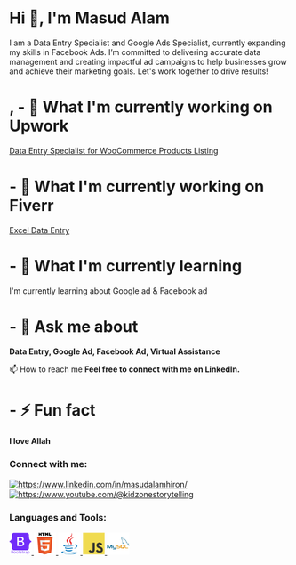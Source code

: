 <h1 align="left">Hi 👋, I'm Masud Alam</h1>

I am a Data Entry Specialist and Google Ads Specialist, currently expanding my skills in Facebook Ads. I’m committed to delivering accurate data management and creating impactful ad campaigns to help businesses grow and achieve their marketing goals. Let's work together to drive results!

<h1 align="Left">, - 🔭 What I'm currently working on Upwork</h1>

[Data Entry Specialist for WooCommerce Products Listing](https://www.upwork.com/jobs/~021831648332896261575)

<h1 align="Left">- 🔭 What I'm currently working on Fiverr</h1>

[Excel Data Entry](https://www.fiverr.com/masudalamanas?up_rollout=true)

<h1 align="Left">- 🌱 What I'm currently learning</h1>

I'm currently learning about Google ad & Facebook ad

<h1 align="Left">-  💬 Ask me about</h1>

**Data Entry, Google Ad, Facebook Ad, Virtual Assistance**

📫 How to reach me **Feel free to connect with me on LinkedIn.**
  
<h1 align="Left">- ⚡ Fun fact</h1>

**I love Allah**

<h3 align="left">Connect with me:</h3>
<p align="left">
<a href="https://linkedin.com/in/https://www.linkedin.com/in/masudalamhiron/" target="blank"><img align="center" src="https://raw.githubusercontent.com/rahuldkjain/github-profile-readme-generator/master/src/images/icons/Social/linked-in-alt.svg" alt="https://www.linkedin.com/in/masudalamhiron/" height="30" width="40" /></a>
<a href="https://www.youtube.com/c/https://www.youtube.com/@kidzonestorytelling" target="blank"><img align="center" src="https://raw.githubusercontent.com/rahuldkjain/github-profile-readme-generator/master/src/images/icons/Social/youtube.svg" alt="https://www.youtube.com/@kidzonestorytelling" height="30" width="40" /></a>
</p>

<h3 align="left">Languages and Tools:</h3>
<p align="left"> <a href="https://getbootstrap.com" target="_blank" rel="noreferrer"> <img src="https://raw.githubusercontent.com/devicons/devicon/master/icons/bootstrap/bootstrap-plain-wordmark.svg" alt="bootstrap" width="40" height="40"/> </a> <a href="https://www.w3.org/html/" target="_blank" rel="noreferrer"> <img src="https://raw.githubusercontent.com/devicons/devicon/master/icons/html5/html5-original-wordmark.svg" alt="html5" width="40" height="40"/> </a> <a href="https://www.java.com" target="_blank" rel="noreferrer"> <img src="https://raw.githubusercontent.com/devicons/devicon/master/icons/java/java-original.svg" alt="java" width="40" height="40"/> </a> <a href="https://developer.mozilla.org/en-US/docs/Web/JavaScript" target="_blank" rel="noreferrer"> <img src="https://raw.githubusercontent.com/devicons/devicon/master/icons/javascript/javascript-original.svg" alt="javascript" width="40" height="40"/> </a> <a href="https://www.mysql.com/" target="_blank" rel="noreferrer"> <img src="https://raw.githubusercontent.com/devicons/devicon/master/icons/mysql/mysql-original-wordmark.svg" alt="mysql" width="40" height="40"/> </a> </p>
